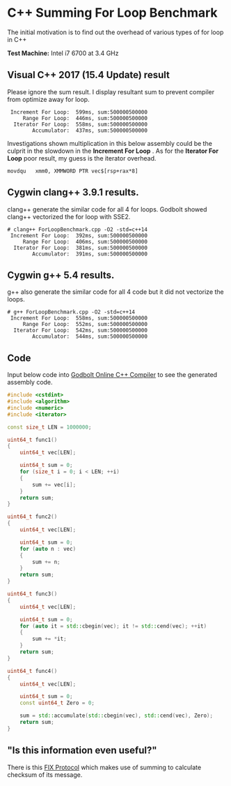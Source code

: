 # C++ Summing For Loop Benchmark

The initial motivation is to find out the overhead of various types of for loop in C++

__Test Machine:__ Intel i7 6700 at 3.4 GHz

## Visual C++ 2017 (15.4 Update) result 

Please ignore the sum result. I display resultant sum to prevent compiler from optimize away for loop.

```
 Increment For Loop:  599ms, sum:500000500000
     Range For Loop:  446ms, sum:500000500000
  Iterator For Loop:  558ms, sum:500000500000
        Accumulator:  437ms, sum:500000500000
```

Investigations shown multiplication in this below assembly could be the culprit in the slowdown in the __Increment For Loop__ . As for the __Iterator For Loop__ poor result, my guess is the iterator overhead.

```
movdqu   xmm0, XMMWORD PTR vec$[rsp+rax*8]
```

## Cygwin clang++ 3.9.1 results. 

clang++ generate the similar code for all 4 for loops. Godbolt showed clang++ vectorized the for loop with SSE2.

```
# clang++ ForLoopBenchmark.cpp -O2 -std=c++14
 Increment For Loop:  392ms, sum:500000500000
     Range For Loop:  406ms, sum:500000500000
  Iterator For Loop:  381ms, sum:500000500000
        Accumulator:  391ms, sum:500000500000
```

## Cygwin g++ 5.4 results. 

g++ also generate the similar code for all 4 code but it did not vectorize the loops.

```
# g++ ForLoopBenchmark.cpp -O2 -std=c++14
 Increment For Loop:  558ms, sum:500000500000
     Range For Loop:  552ms, sum:500000500000
  Iterator For Loop:  542ms, sum:500000500000
        Accumulator:  544ms, sum:500000500000
```

## Code

Input below code into [Godbolt Online C++ Compiler](https://godbolt.org/) to see the generated assembly code.

```C++
#include <cstdint>
#include <algorithm>
#include <numeric>
#include <iterator>

const size_t LEN = 1000000;

uint64_t func1()
{
    uint64_t vec[LEN];

    uint64_t sum = 0;
    for (size_t i = 0; i < LEN; ++i)
    {
        sum += vec[i];
    }
    return sum;
}

uint64_t func2()
{
    uint64_t vec[LEN];

    uint64_t sum = 0;
    for (auto n : vec)
    {
        sum += n;
    }
    return sum;
}

uint64_t func3()
{
    uint64_t vec[LEN];

    uint64_t sum = 0;
    for (auto it = std::cbegin(vec); it != std::cend(vec); ++it)
    {
        sum += *it;
    }
    return sum;
}

uint64_t func4()
{
    uint64_t vec[LEN];

    uint64_t sum = 0;
    const uint64_t Zero = 0;

    sum = std::accumulate(std::cbegin(vec), std::cend(vec), Zero);
    return sum;
}
```

## "Is this information even useful?"

There is this [FIX Protocol](https://en.wikipedia.org/wiki/Financial_Information_eXchange#Checksum) which makes use of summing to calculate checksum of its message.

